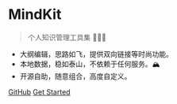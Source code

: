 # MindKit

> 个人知识管理工具集 👨🏻‍💻

- 大纲编辑，思路如飞，提供双向链接等时尚功能。
- 本地数据，稳如泰山，不依赖于任何服务。🏔
- 开源自助，随意组合，高度自定义。

[GitHub](https://github.com/mindkitmap/main/)
[Get Started](#MindKitDoc)

